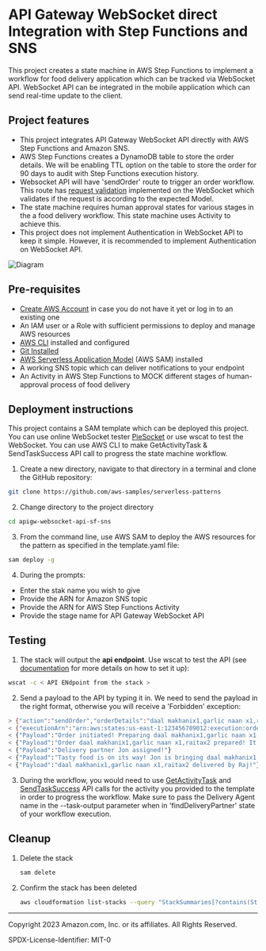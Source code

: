 # API Gateway WebSocket direct Integration with Step Functions and SNS

This project creates a state machine in AWS Step Functions to implement a workflow for food delivery application which can be tracked via WebSocket API. WebSocket API can be integrated in the mobile application which can send real-time update to the client.

## Project features

* This project integrates API Gateway WebSocket API directly with AWS Step Functions and Amazon SNS.
* AWS Step Functions creates a DynamoDB table to store the order details. We will be enabling TTL option on the table to store the order for 90 days to audit with Step Functions execution history.
* Websocket API will have 'sendOrder' route to trigger an order workflow. This route has [request validation](https://docs.aws.amazon.com/apigateway/latest/developerguide/websocket-api-request-validation.html) implemented on the WebSocket which validates if the request is according to the expected Model. 
* The state machine requires human approval states for various stages in the a food delivery workflow. This state machine uses Activity to achieve this. 
* This project does not implement Authentication in WebSocket API to keep it simple. However, it is recommended to implement Authentication on WebSocket API.

![Diagram](/ws-sf-sns.png)

## Pre-requisites

* [Create AWS Account](https://portal.aws.amazon.com/gp/aws/developer/registration/index.html) in case you do not have it yet or log in to an existing one
* An IAM user or a Role with sufficient permissions to deploy and manage AWS resources
* [AWS CLI](https://docs.aws.amazon.com/cli/latest/userguide/install-cliv2.html) installed and configured
* [Git Installed](https://git-scm.com/book/en/v2/Getting-Started-Installing-Git)
* [AWS Serverless Application Model](https://docs.aws.amazon.com/serverless-application-model/latest/developerguide/serverless-sam-cli-install.html) (AWS SAM) installed
* A working SNS topic which can deliver notifications to your endpoint
* An Activity in AWS Step Functions to MOCK different stages of human-approval process of food delivery

## Deployment instructions

This project contains a SAM template which can be deployed this project. You can use online WebSocket tester [PieSocket](https://www.piesocket.com/websocket-tester) or use wscat to test the WebSocket. You can use AWS CLI to make GetActivityTask & SendTaskSuccess API call to progress the state machine workflow.

1. Create a new directory, navigate to that directory in a terminal and clone the GitHub repository:
```bash
git clone https://github.com/aws-samples/serverless-patterns
```
2. Change directory to the project directory
```bash
cd apigw-websocket-api-sf-sns
```
3. From the command line, use AWS SAM to deploy the AWS resources for the pattern as specified in the template.yaml file:
```bash
sam deploy -g
```
4. During the prompts:
* Enter the stak name you wish to give
* Provide the ARN for Amazon SNS topic
* Provide the ARN for AWS Step Functions Activity
* Provide the stage name for API Gateway WebSocket API

## Testing

1. The stack will output the **api endpoint**. Use wscat to test the API (see [documentation](https://docs.aws.amazon.com/apigateway/latest/developerguide/apigateway-how-to-call-websocket-api-wscat.html) for more details on how to set it up):

```bash
wscat -c < API ENdpoint from the stack >
```
2. Send a payload to the API by typing it in. We need to send the payload in the right format, otherwise you will receive a 'Forbidden' exception:
```bash
> {"action":"sendOrder","orderDetails":"daal makhanix1,garlic naan x1,raitax2","customerId":"2211","restaurantDetails":"NewDeliRestaurant"}
< {"executionArn":"arn:aws:states:us-east-1:123456789012:execution:orderWorkflow-9GwbXOgAhILw:8b639bdd-0cbf-4a33-af8b-e04f2d3dd327","startDate":1.686509515191E9}
< {"Payload":"Order initiated! Preparing daal makhanix1,garlic naan x1,raitax2 and looking for a delivery partner!"}
< {"Payload":"Order daal makhanix1,garlic naan x1,raitax2 prepared! It will reach you soon."}
< {"Payload":"Delivery partner Jon assigned!"}
< {"Payload":"Tasty food is on its way! Jon is bringing daal makhanix1,garlic naan x1,raitax2!"}
< {"Payload":"daal makhanix1,garlic naan x1,raitax2 delivered by Raj!"}
```
3. During the workflow, you would need to use [GetActivityTask](https://docs.aws.amazon.com/step-functions/latest/apireference/API_GetActivityTask.html) and [SendTaskSuccess](https://docs.aws.amazon.com/step-functions/latest/apireference/API_SendTaskSuccess.html) API calls for the activity you provided to the template in order to progress the workflow. Make sure to pass the Delivery Agent name in the --task-output parameter when in 'findDeliveryPartner' state of your workflow execution.

## Cleanup
 
1. Delete the stack
    ```bash
    sam delete
    ```
2. Confirm the stack has been deleted
    ```bash
    aws cloudformation list-stacks --query "StackSummaries[?contains(StackName,'STACK_NAME')].StackStatus"
    ```
----
Copyright 2023 Amazon.com, Inc. or its affiliates. All Rights Reserved.

SPDX-License-Identifier: MIT-0